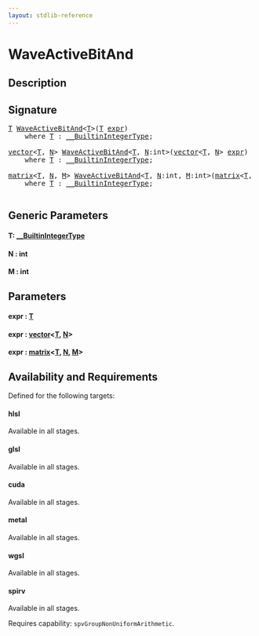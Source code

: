```yaml
---
layout: stdlib-reference
---
```


# WaveActiveBitAnd

## Description





## Signature 

<pre>
<a href="waveactivebitand-04ad.md#typeparam-T" class="code_type">T</a> <a href="waveactivebitand-04ad.md">WaveActiveBitAnd</a>&lt;<a href="waveactivebitand-04ad.md#typeparam-T" class="code_type">T</a>&gt;(<a href="waveactivebitand-04ad.md#typeparam-T" class="code_type">T</a> <a href="waveactivebitand-04ad.md#decl-expr" class="code_param">expr</a>)
    <span class='code_keyword'>where</span> <a href="waveactivebitand-04ad.md#typeparam-T" class="code_type">T</a> : <a href="../interfaces/0_builtinintegertype-029g/index.md" class="code_type">__BuiltinIntegerType</a>;

<a href="../types/vector/index.md" class="code_type">vector</a>&lt;<a href="waveactivebitand-04ad.md#typeparam-T" class="code_type">T</a>, <a href="waveactivebitand-04ad.md#decl-N" class="code_var">N</a>&gt; <a href="waveactivebitand-04ad.md">WaveActiveBitAnd</a>&lt;<a href="waveactivebitand-04ad.md#typeparam-T" class="code_type">T</a>, <a href="waveactivebitand-04ad.md#decl-N" class="code_var">N</a>:<span class="code_keyword">int</span>&gt;(<a href="../types/vector/index.md" class="code_type">vector</a>&lt;<a href="waveactivebitand-04ad.md#typeparam-T" class="code_type">T</a>, <a href="waveactivebitand-04ad.md#decl-N" class="code_var">N</a>&gt; <a href="waveactivebitand-04ad.md#decl-expr" class="code_param">expr</a>)
    <span class='code_keyword'>where</span> <a href="waveactivebitand-04ad.md#typeparam-T" class="code_type">T</a> : <a href="../interfaces/0_builtinintegertype-029g/index.md" class="code_type">__BuiltinIntegerType</a>;

<a href="../types/matrix/index.md" class="code_type">matrix</a>&lt;<a href="waveactivebitand-04ad.md#typeparam-T" class="code_type">T</a>, <a href="waveactivebitand-04ad.md#decl-N" class="code_var">N</a>, <a href="waveactivebitand-04ad.md#decl-M" class="code_var">M</a>&gt; <a href="waveactivebitand-04ad.md">WaveActiveBitAnd</a>&lt;<a href="waveactivebitand-04ad.md#typeparam-T" class="code_type">T</a>, <a href="waveactivebitand-04ad.md#decl-N" class="code_var">N</a>:<span class="code_keyword">int</span>, <a href="waveactivebitand-04ad.md#decl-M" class="code_var">M</a>:<span class="code_keyword">int</span>&gt;(<a href="../types/matrix/index.md" class="code_type">matrix</a>&lt;<a href="waveactivebitand-04ad.md#typeparam-T" class="code_type">T</a>, <a href="waveactivebitand-04ad.md#decl-N" class="code_var">N</a>, <a href="waveactivebitand-04ad.md#decl-M" class="code_var">M</a>&gt; <a href="waveactivebitand-04ad.md#decl-expr" class="code_param">expr</a>)
    <span class='code_keyword'>where</span> <a href="waveactivebitand-04ad.md#typeparam-T" class="code_type">T</a> : <a href="../interfaces/0_builtinintegertype-029g/index.md" class="code_type">__BuiltinIntegerType</a>;

</pre>

## Generic Parameters

####  <a id="typeparam-T"></a>T: [\_\_BuiltinIntegerType](../interfaces/0_builtinintegertype-029g/index.md)
####  <a id="decl-N"></a>N  : int
####  <a id="decl-M"></a>M  : int

## Parameters

####  <a id="decl-expr"></a>expr  : [T](waveactivebitand-04ad.md#typeparam-T)
####  <a id="decl-expr"></a>expr  : [vector](../types/vector/index.md)\<[T](../types/vector/index.md#typeparam-T), [N](../types/vector/index.md#decl-N)\>
####  <a id="decl-expr"></a>expr  : [matrix](../types/matrix/index.md)\<[T](../types/matrix/t-0.md), [N](../types/matrix/index.md#decl-N), [M](../types/matrix/index.md#decl-M)\>

## Availability and Requirements

Defined for the following targets:

#### hlsl
Available in all stages.

#### glsl
Available in all stages.

#### cuda
Available in all stages.

#### metal
Available in all stages.

#### wgsl
Available in all stages.

#### spirv
Available in all stages.

Requires capability: `spvGroupNonUniformArithmetic`.



<script>
// Fix .md links to .html when on ReadTheDocs
if (window.location.hostname.includes('readthedocs') || 
    window.location.hostname.includes('rtfd.io')) {
  document.addEventListener('DOMContentLoaded', function() {
    const links = document.querySelectorAll('a');
    links.forEach(link => {
      if (link.getAttribute('href') && link.getAttribute('href').endsWith('.md')) {
        link.href = link.href.replace(/\.md($|#|\?)/, '.html$1');
      }
    });
  });
}
</script>
